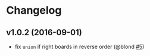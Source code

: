Changelog
=========

v1.0.2 (2016-09-01)
-------------------

* fix `union` if right boards in reverse order (@blond [#5])

[#5]: https://github.com/blond/rangem/pull/5
